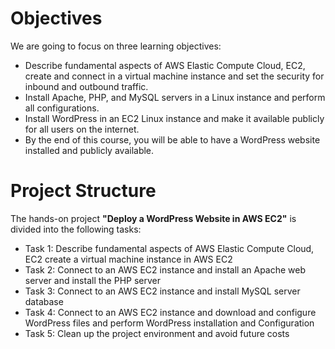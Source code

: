# Objectives
We are going to focus on three learning objectives:

* Describe fundamental aspects of AWS Elastic Compute Cloud, EC2, create and connect in a virtual machine instance and set the security for inbound and outbound traffic.  
* Install Apache, PHP, and MySQL servers in a Linux instance and perform all configurations.
* Install WordPress in an EC2 Linux instance and make it available publicly for all users on the internet.
* By the end of this course, you will be able to have a WordPress website installed and publicly available.
  
# Project Structure
The hands-on project **"Deploy a WordPress Website in AWS EC2"** is divided into the following tasks:

- Task 1: Describe fundamental aspects of AWS Elastic Compute Cloud, EC2 create a virtual machine instance in AWS EC2
- Task 2: Connect to an AWS EC2 instance and install an Apache web server and install the PHP server
- Task 3: Connect to an AWS EC2 instance and install MySQL server database
- Task 4: Connect to an AWS EC2 instance and download and configure WordPress files and perform WordPress installation and Configuration
- Task 5: Clean up the project environment and avoid future costs
